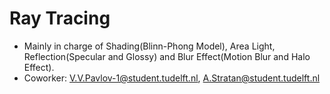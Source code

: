 # Ray Tracing
- Mainly in charge of Shading(Blinn-Phong Model), Area Light, Reflection(Specular and Glossy) and Blur Effect(Motion Blur and Halo Effect). 
- Coworker: V.V.Pavlov-1@student.tudelft.nl, A.Stratan@student.tudelft.nl
